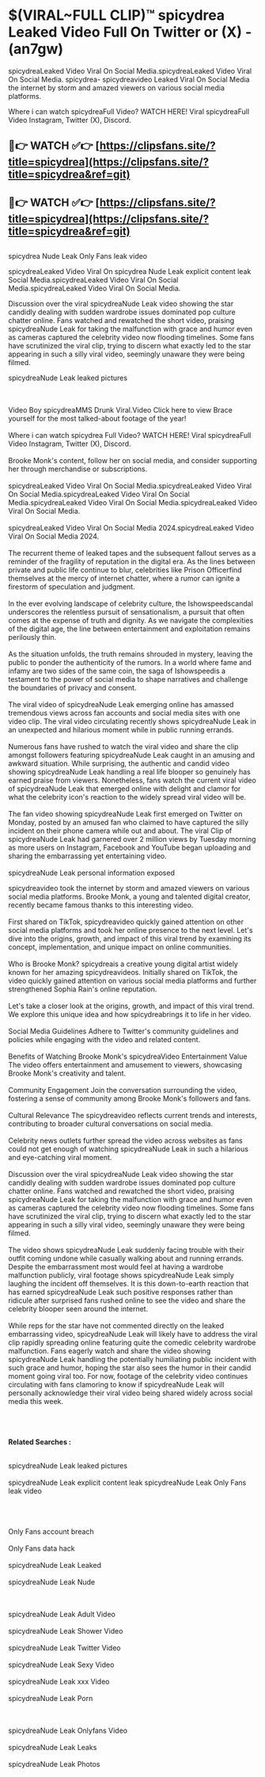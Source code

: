 #  $(VIRAL~FULL CLIP)™ spicydrea Leaked Video Full On Twitter or (X)  - (an7gw)

spicydreaLeaked Video Viral On Social Media.spicydreaLeaked Video Viral On Social Media.
spicydrea- spicydreavideo Leaked Viral On Social Media the internet by storm and amazed viewers on various social media platforms.

Where i can watch spicydreaFull Video? WATCH HERE! Viral spicydreaFull Video Instagram, Twitter (X), Discord.

## 🔴👉 WATCH ✅👉 [https://clipsfans.site/?title=spicydrea](https://clipsfans.site/?title=spicydrea&ref=git)


## 🔴👉 WATCH ✅👉 [https://clipsfans.site/?title=spicydrea](https://clipsfans.site/?title=spicydrea&ref=git)
##


spicydrea Nude Leak Only Fans leak video 


spicydreaLeaked Video Viral On  spicydrea Nude Leak explicit content leak Social Media.spicydreaLeaked Video Viral On Social Media.spicydreaLeaked Video Viral On Social Media.



Discussion over the viral spicydreaNude Leak video showing the star candidly dealing with sudden wardrobe issues dominated pop culture chatter online. Fans watched and rewatched the short video, praising spicydreaNude Leak for taking the malfunction with grace and humor even as cameras captured the celebrity video now flooding timelines. Some fans have scrutinized the viral clip, trying to discern what exactly led to the star appearing in such a silly viral video, seemingly unaware they were being filmed.


spicydreaNude Leak leaked pictures


  <br>

  <br>
Video Boy spicydreaMMS Drunk Viral.Video Click here to view Brace yourself for the most talked-about footage of the year!
<br><br>
Where i can watch spicydrea Full Video? WATCH HERE! Viral spicydreaFull Video Instagram, Twitter (X), Discord.
<br><br>
Brooke Monk's content, follow her on social media, and consider supporting her through merchandise or subscriptions.
<br><br>
spicydreaLeaked Video Viral On Social Media.spicydreaLeaked Video Viral On Social Media.spicydreaLeaked Video Viral On Social Media.spicydreaLeaked Video Viral On Social Media.spicydreaLeaked Video Viral On Social Media.
<br><br>
spicydreaLeaked Video Viral On Social Media 2024.spicydreaLeaked Video Viral On Social Media 2024.
<br><br>
The recurrent theme of leaked tapes and the subsequent fallout serves as a reminder of the fragility of reputation in the digital era. As the lines between private and public life continue to blur, celebrities like Prison Officerfind themselves at the mercy of internet chatter, where a rumor can ignite a firestorm of speculation and judgment.
<br><br>
In the ever evolving landscape of celebrity culture, the Ishowspeedscandal underscores the relentless pursuit of sensationalism, a pursuit that often comes at the expense of truth and dignity. As we navigate the complexities of the digital age, the line between entertainment and exploitation remains perilously thin.
<br><br>
As the situation unfolds, the truth remains shrouded in mystery, leaving the public to ponder the authenticity of the rumors. In a world where fame and infamy are two sides of the same coin, the saga of Ishowspeedis a testament to the power of social media to shape narratives and challenge the boundaries of privacy and consent.
<br><br>
The viral video of spicydreaNude Leak emerging online has amassed tremendous views across fan accounts and social media sites with one video clip. The viral video circulating recently shows spicydreaNude Leak in an unexpected and hilarious moment while in public running errands.
<br><br>
Numerous fans have rushed to watch the viral video and share the clip amongst followers featuring spicydreaNude Leak caught in an amusing and awkward situation. While surprising, the authentic and candid video showing spicydreaNude Leak handling a real life blooper so genuinely has earned praise from viewers. Nonetheless, fans watch the current viral video of spicydreaNude Leak that emerged online with delight and clamor for what the celebrity icon's reaction to the widely spread viral video will be.
<br><br>
The fan video showing spicydreaNude Leak first emerged on Twitter on Monday, posted by an amused fan who claimed to have captured the silly incident on their phone camera while out and about. The viral Clip of spicydreaNude Leak had garnered over 2 million views by Tuesday morning as more users on Instagram, Facebook and YouTube began uploading and sharing the embarrassing yet entertaining video.
<br><br>
spicydreaNude Leak personal information exposed

spicydreavideo took the internet by storm and amazed viewers on various social media platforms. Brooke Monk, a young and talented digital creator, recently became famous thanks to this interesting video.
<br><br>
First shared on TikTok, spicydreavideo quickly gained attention on other social media platforms and took her online presence to the next level. Let's dive into the origins, growth, and impact of this viral trend by examining its concept, implementation, and unique impact on online communities.
<br><br>
Who is Brooke Monk? spicydreais a creative young digital artist widely known for her amazing spicydreavideos. Initially shared on TikTok, the video quickly gained attention on various social media platforms and further strengthened Sophia Rain's online reputation.
<br><br>
Let's take a closer look at the origins, growth, and impact of this viral trend. We explore this unique idea and how spicydreabrings it to life in her video.
<br><br>
Social Media Guidelines Adhere to Twitter's community guidelines and policies while engaging with the video and related content.
<br><br>
Benefits of Watching Brooke Monk's spicydreaVideo Entertainment Value The video offers entertainment and amusement to viewers, showcasing Brooke Monk's creativity and talent.
<br><br>
Community Engagement Join the conversation surrounding the video, fostering a sense of community among Brooke Monk's followers and fans.
<br><br>
Cultural Relevance The spicydreavideo reflects current trends and interests, contributing to broader cultural conversations on social media.
<br><br>
Celebrity news outlets further spread the video across websites as fans could not get enough of watching spicydreaNude Leak in such a hilarious and eye-catching viral moment.
<br><br>
Discussion over the viral spicydreaNude Leak video showing the star candidly dealing with sudden wardrobe issues dominated pop culture chatter online. Fans watched and rewatched the short video, praising spicydreaNude Leak for taking the malfunction with grace and humor even as cameras captured the celebrity video now flooding timelines. Some fans have scrutinized the viral clip, trying to discern what exactly led to the star appearing in such a silly viral video, seemingly unaware they were being filmed.
<br><br>
The video shows spicydreaNude Leak suddenly facing trouble with their outfit coming undone while casually walking about and running errands. Despite the embarrassment most would feel at having a wardrobe malfunction publicly, viral footage shows spicydreaNude Leak simply laughing the incident off themselves. It is this down-to-earth reaction that has earned spicydreaNude Leak such positive responses rather than ridicule after surprised fans rushed online to see the video and share the celebrity blooper seen around the internet.
<br><br>
While reps for the star have not commented directly on the leaked embarrassing video, spicydreaNude Leak will likely have to address the viral clip rapidly spreading online featuring quite the comedic celebrity wardrobe malfunction. Fans eagerly watch and share the video showing spicydreaNude Leak handling the potentially humiliating public incident with such grace and humor, hoping the star also sees the humor in their candid moment going viral too. For now, footage of the celebrity video continues circulating with fans clamoring to know if spicydreaNude Leak will personally acknowledge their viral video being shared widely across social media this week.
<br><br>

<br><br>
<strong>Related Searches :</strong>
<br><br>

spicydreaNude Leak leaked pictures
<br><br>
spicydreaNude Leak explicit content leak
spicydreaNude Leak Only Fans leak video
<br><br>

<br><br>
Only Fans account breach
<br><br>
Only Fans data hack
<br><br>
spicydreaNude Leak Leaked
<br><br>
spicydreaNude Leak Nude

<br><br>
spicydreaNude Leak Adult Video
<br><br>
spicydreaNude Leak Shower Video
<br><br>
spicydreaNude Leak Twitter Video
<br><br>
spicydreaNude Leak Sexy Video
<br><br>
spicydreaNude Leak xxx Video
<br><br>
spicydreaNude Leak Porn

<br><br>
spicydreaNude Leak Onlyfans Video
<br><br>
spicydreaNude Leak Leaks
<br><br>
spicydreaNude Leak Photos
